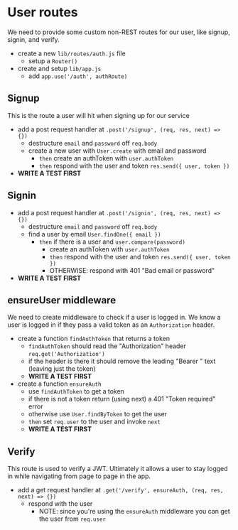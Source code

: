 # User routes

We need to provide some custom non-REST routes for our user, like signup, signin, and verify.

* create a new `lib/routes/auth.js` file
  * setup a `Router()`
* create and setup `lib/app.js`
  * add `app.use('/auth', authRoute)`

## Signup

This is the route a user will hit when signing up for our service

* add a post request handler at `.post('/signup', (req, res, next) => {})`
  * destructure `email` and `password` off `req.body`
  * create a new user with `User.create` with email and password
    * `then` create an authToken with `user.authToken`
    * `then` respond with the user and token `res.send({ user, token })`
* **WRITE A TEST FIRST**

## Signin

* add a post request handler at `.post('/signin', (req, res, next) => {})`
  * destructure `email` and `password` off `req.body`
  * find a user by email `User.findOne({ email })`
    * `then` if there is a user and `user.compare(password)`
      * create an authToken with `user.authToken`
      * `then` respond with the user and token `res.send({ user, token })`
      * OTHERWISE: respond with 401 "Bad email or password"
* **WRITE A TEST FIRST**

## ensureUser middleware

We need to create middleware to check if a user is logged in. We know a user is logged in if
they pass a valid token as an `Authorization` header.

* create a function `findAuthToken` that returns a token
  * `findAuthToken` should read the "Authorization" header `req.get('Authorization')`
  * if the header is there it should remove the leading "Bearer " text (leaving just the token)
  * **WRITE A TEST FIRST**
* create a function `ensureAuth`
  * use `findAuthToken` to get a token
  * if there is not a token return (using next) a 401 "Token required" error
  * otherwise use `User.findByToken` to get the user
  * `then` set `req.user` to the user and invoke `next`
  * **WRITE A TEST FIRST**

## Verify

This route is used to verify a JWT. Ultimately it allows a user to stay logged in while
navigating from page to page in the app.

* add a get request handler at `.get('/verify', ensureAuth, (req, res, next) => {})`
  * respond with the user
    * NOTE: since you're using the `ensureAuth` middleware you can get the user from `req.user`
